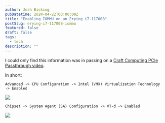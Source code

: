 ```yaml
---
author: Josh Bicking
pubDatetime: 2024-04-22T00:00:00Z
title: "Enabling IOMMU on an Erying i7-11700B"
postSlug: erying-i7-11700B-iommu
featured: false
draft: false
tags:
  - tech
description: ""
---
```


I could only find this information was in passing on a [Craft Computing PCIe Passthrough video](https://youtu.be/_hOBAGKLQkI?t=390).

In short:

`Advanced -> CPU Configuration -> Intel (VMX) Virtualization Technology -> Enabled`

![](/assets/erying-i7-11700B-iommu/vmx.jpg)

`Chipset -> System Agent (SA) Configuration -> VT-d -> Enabled`

![](/assets/erying-i7-11700B-iommu/vtd.jpg)

